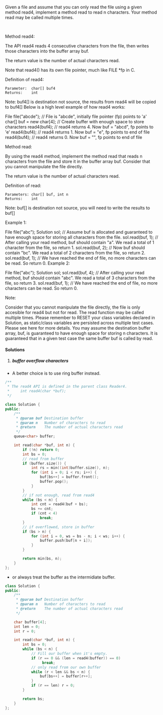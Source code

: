 Given a file and assume that you can only read the file using a given method read4, implement a method read to read n characters. Your method read may be called multiple times.

 

Method read4:

The API read4 reads 4 consecutive characters from the file, then writes those characters into the buffer array buf.

The return value is the number of actual characters read.

Note that read4() has its own file pointer, much like FILE *fp in C.

Definition of read4:

    Parameter:  char[] buf4
    Returns:    int

Note: buf4[] is destination not source, the results from read4 will be copied to buf4[]
Below is a high level example of how read4 works:



File file("abcde"); // File is "abcde", initially file pointer (fp) points to 'a'
char[] buf = new char[4]; // Create buffer with enough space to store characters
read4(buf4); // read4 returns 4. Now buf = "abcd", fp points to 'e'
read4(buf4); // read4 returns 1. Now buf = "e", fp points to end of file
read4(buf4); // read4 returns 0. Now buf = "", fp points to end of file
 

Method read:

By using the read4 method, implement the method read that reads n characters from the file and store it in the buffer array buf. Consider that you cannot manipulate the file directly.

The return value is the number of actual characters read.

Definition of read:

    Parameters:	char[] buf, int n
    Returns:	int

Note: buf[] is destination not source, you will need to write the results to buf[]
 

Example 1:

File file("abc");
Solution sol;
// Assume buf is allocated and guaranteed to have enough space for storing all characters from the file.
sol.read(buf, 1); // After calling your read method, buf should contain "a". We read a total of 1 character from the file, so return 1.
sol.read(buf, 2); // Now buf should contain "bc". We read a total of 2 characters from the file, so return 2.
sol.read(buf, 1); // We have reached the end of file, no more characters can be read. So return 0.
Example 2:

File file("abc");
Solution sol;
sol.read(buf, 4); // After calling your read method, buf should contain "abc". We read a total of 3 characters from the file, so return 3.
sol.read(buf, 1); // We have reached the end of file, no more characters can be read. So return 0.
 

Note:

Consider that you cannot manipulate the file directly, the file is only accesible for read4 but not for read.
The read function may be called multiple times.
Please remember to RESET your class variables declared in Solution, as static/class variables are persisted across multiple test cases. Please see here for more details.
You may assume the destination buffer array, buf, is guaranteed to have enough space for storing n characters.
It is guaranteed that in a given test case the same buffer buf is called by read.


#### Solutions

1. ##### buffer overflow characters

- A better choice is to use ring buffer instead.

```cpp
/**
 * The read4 API is defined in the parent class Reader4.
 *     int read4(char *buf);
 */

class Solution {
public:
    /**
     * @param buf Destination buffer
     * @param n   Number of characters to read
     * @return    The number of actual characters read
     */
    queue<char> buffer;

    int read(char *buf, int n) {
        if (!n) return 0;
        int bs = 0;
        // read from buffer
        if (buffer.size()) {
            int rs = min((int)buffer.size(), n);
            for (int i = 0; i < rs; i++) {
                buf[bs++] = buffer.front();
                buffer.pop();
            }
        }
        // if not enough, read from read4
        while (bs < n) {
            int cnt = read4(buf + bs);
            bs += cnt;
            if (cnt < 4)
                break;
        }
        // if overflowed, store in buffer
        if (bs > n) {
            for (int i = 0, ws = bs - n; i < ws; i++) {
                buffer.push(buf[n + i]);
            }
        }

        return min(bs, n);
    }
};
```

- or always treat the buffer as the intermidiate buffer.

```cpp
class Solution {
public:
    /**
     * @param buf Destination buffer
     * @param n   Number of characters to read
     * @return    The number of actual characters read
     */

    char buffer[4];
    int len = 0;
    int r = 0;

    int read(char *buf, int n) {
        int bs = 0;
        while (bs < n) {
            // Fill our buffer when it's empty.
            if (r == 0 && (len = read4(buffer)) == 0)
                 break;
            // only read from our own buffer
            while (r < len && bs < n) {
                buf[bs++] = buffer[r++];
            }
            if (r == len) r = 0;
        }

        return bs;
    }
};
```